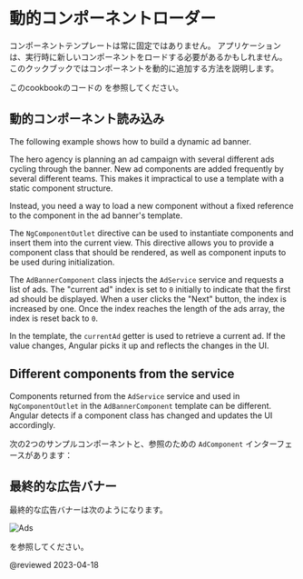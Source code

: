 # 動的コンポーネントローダー

コンポーネントテンプレートは常に固定ではありません。 
アプリケーションは、実行時に新しいコンポーネントをロードする必要があるかもしれません。
このクックブックではコンポーネントを動的に追加する方法を説明します。

このcookbookのコードの <live-example name="dynamic-component-loader"></live-example>を参照してください。

<a id="dynamic-loading"></a>

## 動的コンポーネント読み込み

The following example shows how to build a dynamic ad banner.

The hero agency is planning an ad campaign with several different ads cycling through the banner.
New ad components are added frequently by several different teams.
This makes it impractical to use a template with a static component structure.

Instead, you need a way to load a new component without a fixed reference to the component in the ad banner's template.

The `NgComponentOutlet` directive can be used to instantiate components and insert them into the current view. This directive allows you to provide a component class that should be rendered, as well as component inputs to be used during initialization.

<code-example header="src/app/ad-banner.component.ts" path="dynamic-component-loader/src/app/ad-banner.component.ts" region="component"></code-example>

The `AdBannerComponent` class injects the `AdService` service and requests a list of ads. 
The "current ad" index is set to `0` initially to indicate that the first ad should be displayed. 
When a user clicks the "Next" button, the index is increased by one. 
Once the index reaches the length of the ads array, the index is reset back to `0`.

In the template, the `currentAd` getter is used to retrieve a current ad. 
If the value changes, Angular picks it up and reflects the changes in the UI.

## Different components from the service

Components returned from the `AdService` service and used in `NgComponentOutlet` in the `AdBannerComponent` template can be different. 
Angular detects if a component class has changed and updates the UI accordingly.

次の2つのサンプルコンポーネントと、参照のための `AdComponent` インターフェースがあります：

<code-tabs>
    <code-pane header="hero-job-ad.component.ts" path="dynamic-component-loader/src/app/hero-job-ad.component.ts"></code-pane>
    <code-pane header="hero-profile.component.ts" path="dynamic-component-loader/src/app/hero-profile.component.ts"></code-pane>
    <code-pane header="ad.service.ts" path="dynamic-component-loader/src/app/ad.service.ts"></code-pane>
</code-tabs>

<a id="final-ad-baner"></a>

## 最終的な広告バナー

最終的な広告バナーは次のようになります。

<div class="lightbox">

<img alt="Ads" src="generated/images/guide/dynamic-component-loader/ads-example.gif">

</div>

<live-example name="dynamic-component-loader"></live-example>を参照してください。

<!-- links -->

<!-- external links -->

<!-- end links -->

@reviewed 2023-04-18
